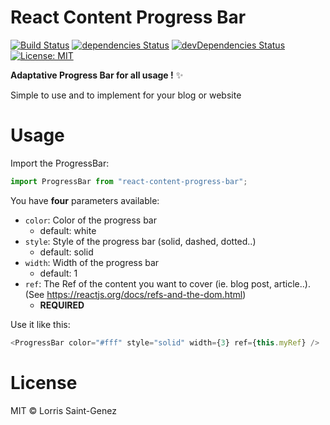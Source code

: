 # React Content Progress Bar

[![Build Status](https://travis-ci.org/LorrisSaintGenez/react-content-progress-bar.svg?branch=master)](https://travis-ci.org/LorrisSaintGenez/react-content-progress-bar) [![dependencies Status](https://david-dm.org/LorrisSaintGenez/react-content-progress-bar/status.svg)](https://david-dm.org/LorrisSaintGenez/react-content-progress-bar) [![devDependencies Status](https://david-dm.org/LorrisSaintGenez/react-content-progress-bar/dev-status.svg)](https://david-dm.org/LorrisSaintGenez/react-content-progress-bar?type=dev) [![License: MIT](https://img.shields.io/badge/License-MIT-blue.svg)](https://opensource.org/licenses/MIT)

**Adaptative Progress Bar for all usage !** ✨

Simple to use and to implement for your blog or website

# Usage

Import the ProgressBar:

```javascript
import ProgressBar from "react-content-progress-bar";
```

You have **four** parameters available:

- `color`: Color of the progress bar
  - default: white
- `style`: Style of the progress bar (solid, dashed, dotted..)
  - default: solid
- `width`: Width of the progress bar
  - default: 1
- `ref`: The Ref of the content you want to cover (ie. blog post, article..). (See https://reactjs.org/docs/refs-and-the-dom.html)
  - **REQUIRED**

Use it like this:

```javascript
<ProgressBar color="#fff" style="solid" width={3} ref={this.myRef} />
```

# License

MIT © Lorris Saint-Genez
